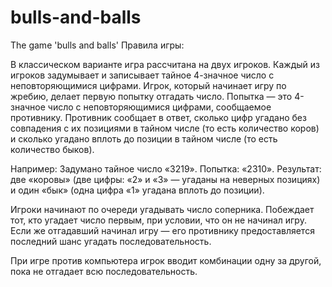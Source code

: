 # bulls-and-balls
The game 'bulls and balls'
Правила игры:

В классическом варианте игра рассчитана на двух игроков. 
Каждый из игроков задумывает и записывает тайное 4-значное число с неповторяющимися цифрами. 
Игрок, который начинает игру по жребию, делает первую попытку отгадать число. 
Попытка — это 4-значное число с неповторяющимися цифрами, сообщаемое противнику. 
Противник сообщает в ответ, сколько цифр угадано без совпадения с их позициями в тайном числе (то есть количество коров) и сколько угадано вплоть до позиции в тайном числе (то есть количество быков).

Например:
  Задумано тайное число «3219».
  Попытка: «2310».
  Результат: две «коровы» (две цифры: «2» и «3» — угаданы на неверных позициях) и один «бык» (одна цифра «1» угадана вплоть до позиции).

Игроки начинают по очереди угадывать число соперника. Побеждает тот, кто угадает число первым, при условии, что он не начинал игру. 
Если же отгадавший начинал игру — его противнику предоставляется последний шанс угадать последовательность.

При игре против компьютера игрок вводит комбинации одну за другой, пока не отгадает всю последовательность.
